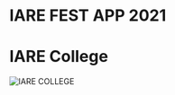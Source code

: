 # IARE FEST APP 2021

# IARE College 
![IARE COLLEGE](https://www.iare.ac.in/sites/all/themes/iare/images/slider7.jpg)

